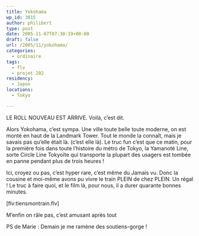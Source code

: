```yaml
---
title: Yokohama
wp_id: 3015
author: philibert
type: post
date: 2005-11-07T07:30:19+00:00
draft: false
url: /2005/11/yokohama/
categories:
  - ordinaire
tags:
  - flv
  - projet 202
residency:
  - Japon
locations:
  - Tokyo

---
```

LE ROLL NOUVEAU EST ARRIVE. Voilà, c&rsquo;est dit.

Alors Yokohama, c&rsquo;est sympa. Une ville toute belle toute moderne, on est monté en haut de la Landmark Tower. Tout le monde la connaît, mais je savais pas qu&rsquo;elle était là. (c&rsquo;est elle là). Le truc fun c&rsquo;est que ce matin, pour la première fois dans toute l&rsquo;histoire du métro de Tokyo, la Yamanoté Line, sorte Circle Line Tokyoïte qui transporte la plupart des usagers est tombée en panne pendant plus de trois heures !

Ici, croyez ou pas, c&rsquo;est hyper rare, c&rsquo;est même du Jamais vu. Donc la cousine et moi-même avons pu vivre le train PLEIN de chez PLEIN. Un régal ! Le truc à faire quoi, et le film là, pour nous, il a durer quarante bonnes minutes.

[flv:tiensmontrain.flv]

M&rsquo;enfin on râle pas, c&rsquo;est amusant après tout

PS de Marie : Demain je me ramène des soutiens-gorge !